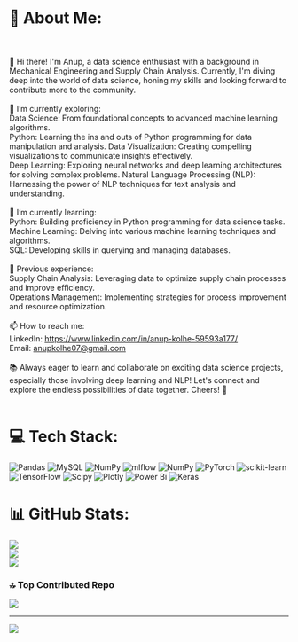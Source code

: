 # 💫 About Me:
<br><br>👋 Hi there! I'm Anup, a data science enthusiast with a background in Mechanical Engineering and Supply Chain Analysis. Currently, I'm diving deep into the world of data science, honing my skills and looking forward to contribute more to the community. <br><br>🔭 I’m currently exploring:<br>Data Science: From foundational concepts to advanced machine learning algorithms.<br>Python: Learning the ins and outs of Python programming for data manipulation and analysis. Data Visualization: Creating compelling visualizations to communicate insights effectively.<br>Deep Learning: Exploring neural networks and deep learning architectures for solving complex problems. Natural Language Processing (NLP): Harnessing the power of NLP techniques for text analysis and understanding.<br><br>🌱 I’m currently learning:<br>Python: Building proficiency in Python programming for data science tasks.<br>Machine Learning: Delving into various machine learning techniques and algorithms.<br>SQL: Developing skills in querying and managing databases.<br><br>💼 Previous experience:<br>Supply Chain Analysis: Leveraging data to optimize supply chain processes and improve efficiency.<br>Operations Management: Implementing strategies for process improvement and resource optimization.<br><br>📫 How to reach me:<br>LinkedIn: https://www.linkedin.com/in/anup-kolhe-59593a177/<br>Email: anupkolhe07@gmail.com<br><br>📚 Always eager to learn and collaborate on exciting data science projects, especially those involving deep learning and NLP! Let's connect and explore the endless possibilities of data together. Cheers! 🚀<br><br>


# 💻 Tech Stack:
![Pandas](https://img.shields.io/badge/pandas-%23150458.svg?style=for-the-badge&logo=pandas&logoColor=white) ![MySQL](https://img.shields.io/badge/mysql-%2300000f.svg?style=for-the-badge&logo=mysql&logoColor=white) ![NumPy](https://img.shields.io/badge/numpy-%23013243.svg?style=for-the-badge&logo=numpy&logoColor=white) ![mlflow](https://img.shields.io/badge/mlflow-%23d9ead3.svg?style=for-the-badge&logo=numpy&logoColor=blue) ![NumPy](https://img.shields.io/badge/numpy-%23013243.svg?style=for-the-badge&logo=numpy&logoColor=white) ![PyTorch](https://img.shields.io/badge/PyTorch-%23EE4C2C.svg?style=for-the-badge&logo=PyTorch&logoColor=white) ![scikit-learn](https://img.shields.io/badge/scikit--learn-%23F7931E.svg?style=for-the-badge&logo=scikit-learn&logoColor=white) ![TensorFlow](https://img.shields.io/badge/TensorFlow-%23FF6F00.svg?style=for-the-badge&logo=TensorFlow&logoColor=white) ![Scipy](https://img.shields.io/badge/SciPy-%230C55A5.svg?style=for-the-badge&logo=scipy&logoColor=%white) ![Plotly](https://img.shields.io/badge/Plotly-%233F4F75.svg?style=for-the-badge&logo=plotly&logoColor=white) ![Power Bi](https://img.shields.io/badge/power_bi-F2C811?style=for-the-badge&logo=powerbi&logoColor=black) ![Keras](https://img.shields.io/badge/Keras-%23D00000.svg?style=for-the-badge&logo=Keras&logoColor=white)
# 📊 GitHub Stats:
![](https://github-readme-stats.vercel.app/api?username=anupkolhe07&theme=dark&hide_border=false&include_all_commits=false&count_private=false)<br/>
![](https://github-readme-streak-stats.herokuapp.com/?user=anupkolhe07&theme=dark&hide_border=false)<br/>
![](https://github-readme-stats.vercel.app/api/top-langs/?username=anupkolhe07&theme=dark&hide_border=false&include_all_commits=false&count_private=false&layout=compact)

### 🔝 Top Contributed Repo
![](https://github-contributor-stats.vercel.app/api?username=anupkolhe07&limit=5&theme=dark&combine_all_yearly_contributions=true)

---
[![](https://visitcount.itsvg.in/api?id=anupkolhe07&icon=0&color=0)](https://visitcount.itsvg.in)

<!-- Proudly created with GPRM ( https://gprm.itsvg.in ) -->
